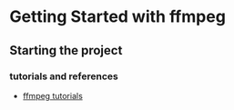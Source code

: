 # Getting Started with ffmpeg

## Starting the project

### tutorials and references

- [ffmpeg tutorials](https://creatomate.com/ffmpeg-tutorials)
  
